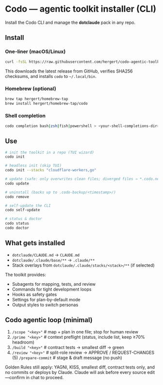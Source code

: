 # Codo — agentic toolkit installer (CLI)

Install the Codo CLI and manage the **dotclaude** pack in any repo.

## Install

### One-liner (macOS/Linux)
```bash
curl -fsSL https://raw.githubusercontent.com/hergert/codo-agentic-toolkit/main/dist/codo-install.sh | bash
```
This downloads the latest release from GitHub, verifies SHA256 checksums, and installs `codo` to `~/.local/bin`.

### Homebrew (optional)
```bash
brew tap hergert/homebrew-tap
brew install hergert/homebrew-tap/codo
```

### Shell completion
```bash
codo completion bash|zsh|fish|powershell > <your-shell-completions-dir>
```

## Use

```bash
# init the toolkit in a repo (TUI wizard)
codo init

# headless init (skip TUI)
codo init --stacks "cloudflare-workers,go"

# update (safe: only overwrites clean files; diverged files → *.codo.new)
codo update

# uninstall (backs up to .codo-backup/<timestamp>/)
codo remove

# self-update the CLI
codo self-update

# status & doctor
codo status
codo doctor
```

## What gets installed

- `dotclaude/CLAUDE.md` → `CLAUDE.md`
- `dotclaude/.claude/base/**` → `.claude/**`
- Stack overlays from `dotclaude/.claude/stacks/<stack>/**` (if selected)

The toolkit provides:
- Subagents for mapping, tests, and review
- Commands for tight development loops
- Hooks as safety gates
- Settings for plan-by-default mode
- Output styles to switch personas

## Codo agentic loop (minimal)
1) `/scope "<key>"`      # map + plan in one file; stop for human review
2) `/prime "<key>"`      # context preflight (status, include list, keep ≥70% headroom)
3) `/build "<key>"`      # contract tests → smallest diff → green
4) `/review "<key>"`     # split-role review → APPROVE / REQUEST-CHANGES
(5) `/prepare-commit`    # stage & draft message (no push)

Golden Rules still apply: YAGNI, KISS, smallest diff, contract tests only, and no commits or deploys by Claude. Claude will ask before every source edit—confirm in chat to proceed.

